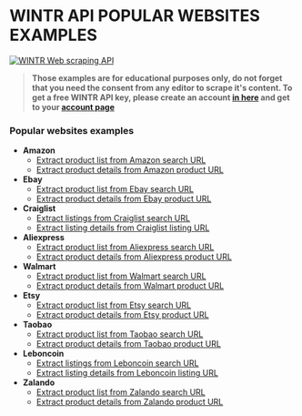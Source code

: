 # WINTR API POPULAR WEBSITES EXAMPLES

[![WINTR Web scraping API](https://www.wintr.com/app/template/favicon.png)](https://www.wintr.com)

> **Those examples are for educational purposes only, do not forget that you need the consent from any editor to scrape it's content. To get a free WINTR API key, please create an account [in here](https://www.wintr.com) and get to your [account page](https://www.wintr.com/dashboard-account)**

### Popular websites examples

  - **Amazon**
    - [Extract product list from Amazon search URL](https://www.wintr.com)
    - [Extract product details from Amazon product URL](https://www.wintr.com)
  - **Ebay**
    - [Extract product list from Ebay search URL](https://www.wintr.com)
    - [Extract product details from Ebay product URL](https://www.wintr.com)
  - **Craiglist**
    - [Extract listings from Craiglist search URL](https://www.wintr.com)
    - [Extract listing details from Craiglist listing URL](https://www.wintr.com)
  - **Aliexpress**
    - [Extract product list from Aliexpress search URL](https://www.wintr.com)
    - [Extract product details from Aliexpress product URL](https://www.wintr.com)
  - **Walmart**
    - [Extract product list from Walmart search URL](https://www.wintr.com)
    - [Extract product details from Walmart product URL](https://www.wintr.com)
  - **Etsy**
    - [Extract product list from Etsy search URL](https://www.wintr.com)
    - [Extract product details from Etsy product URL](https://www.wintr.com)
  - **Taobao**
    - [Extract product list from Taobao search URL](https://www.wintr.com)
    - [Extract product details from Taobao product URL](https://www.wintr.com)
  - **Leboncoin**
    - [Extract listings from Leboncoin search URL](https://www.wintr.com)
    - [Extract listing details from Leboncoin listing URL](https://www.wintr.com)
  - **Zalando**
    - [Extract product list from Zalando search URL](https://www.wintr.com)
    - [Extract product details from Zalando product URL](https://www.wintr.com)
